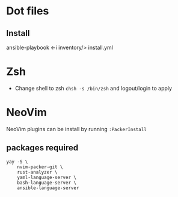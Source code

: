 # Dot files


## Install
ansible-playbook <-i inventory/<os>> install.yml

# Zsh
- Change shell to zsh `chsh -s /bin/zsh` and logout/login to apply

# NeoVim
NeoVim plugins can be install by running `:PackerInstall`

## packages required
```
yay -S \
    nvim-packer-git \
    rust-analyzer \
    yaml-language-server \
    bash-language-server \
    ansible-language-server
```

